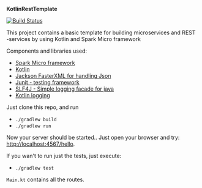 **KotlinRestTemplate**

[![Build Status](https://travis-ci.org/skoude/KotlinRestTemplate.svg?branch=master)](https://travis-ci.org/skoude/KotlinRestTemplate)

This project contains a basic template for building microservices  and REST -services by using Kotlin and Spark Micro framework

Components and libraries used:
* [Spark Micro framework](http://sparkjava.com)
* [Kotlin](https://kotlinlang.org)
* [Jackson FasterXML for handling Json](https://github.com/FasterXML/jackson)
* [Junit - testing framework](http://junit.org/junit4/)
* [SLF4J - Simple logging facade for java](http://www.slf4j.org)
* [Kotlin logging](https://github.com/MicroUtils/kotlin-logging)


Just clone this repo, and run
* `./gradlew build`
* `./gradlew run`



Now your server should be started.. 
Just open your browser and try: [http://localhost:4567/hello](http://localhost:4567/hello).

If you wan't to run just the tests, just execute:
* `./gradlew test`

`Main.kt` contains all the routes. 
